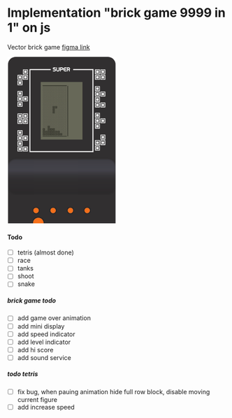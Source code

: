 # Implementation "brick game 9999 in 1" on js

Vector brick game [figma link](https://www.figma.com/file/2gC7AQj4kX9AqADoBxbwGl/Brick-Game)

<p align="center">
  
</p>

<img src="/public/gameplay-photo.png " width="250"/>

#### Todo
- [ ] tetris (almost done)
- [ ] race
- [ ] tanks
- [ ] shoot
- [ ] snake

##### brick game todo
- [ ] add game over animation
- [ ] add mini display
- [ ] add speed indicator
- [ ] add level indicator
- [ ] add hi score
- [ ] add sound service

##### todo tetris
- [ ] fix bug, when pauing animation hide full row block, disable moving current figure
- [ ] add increase speed 
